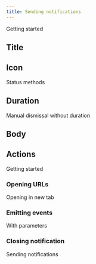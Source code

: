 ```yaml
---
title: Sending notifications
---
```


Getting started

## Title

## Icon

Status methods

## Duration

Manual dismissal without duration

## Body

## Actions

Getting started

### Opening URLs

Opening in new tab

### Emitting events

With parameters

### Closing notification

Sending notifications
